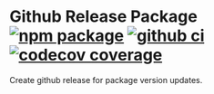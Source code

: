 # Github Release Package [![npm package](https://img.shields.io/npm/v/@jsenv/github-release-package.svg?logo=npm&label=package)](https://www.npmjs.com/package/@jsenv/github-release-package) [![github ci](https://github.com/jsenv/github-release-package/workflows/main/badge.svg)](https://github.com/jsenv/github-release-package/actions?workflow=main) [![codecov coverage](https://codecov.io/gh/jsenv/jsenv-github-release-package/branch/master/graph/badge.svg)](https://codecov.io/gh/jsenv/github-release-package)

Create github release for package version updates.
